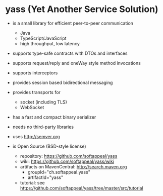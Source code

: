 # yass (Yet Another Service Solution)

* is a small library for efficient peer-to-peer communication
  * Java
  * TypeScript/JavaScript
  * high throughput, low latency

* supports type-safe contracts with DTOs and interfaces

* supports request/reply and oneWay style method invocations

* supports interceptors

* provides session based bidirectional messaging

* provides transports for
  * socket (including TLS)
  * WebSocket

* has a fast and compact binary serializer

* needs no third-party libraries

* uses http://semver.org

* is Open Source (BSD-style license)
  * repository: https://github.com/softappeal/yass
  * wiki: https://github.com/softappeal/yass/wiki
  * artifacts on MavenCentral: http://search.maven.org
    * groupId="ch.softappeal.yass"
    * artifactId="yass"
  * tutorial: see https://github.com/softappeal/yass/tree/master/src/tutorial
